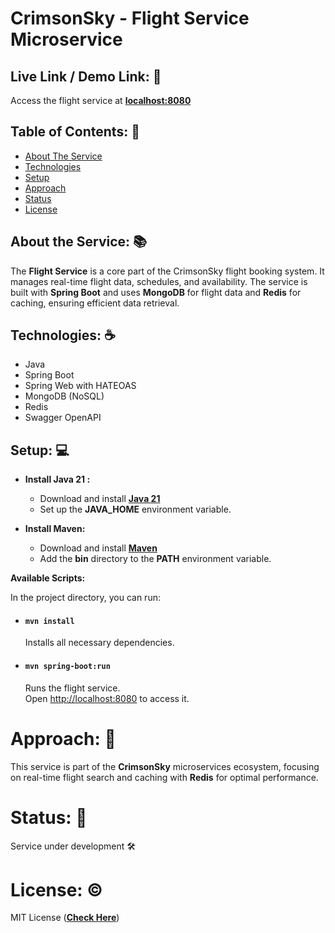 # CrimsonSky - Flight Service Microservice

## Live Link / Demo Link: 🔗
Access the flight service at **[localhost:8080](http://localhost:8080)**

## Table of Contents: 📑

- [About The Service](#about-the-service-)
- [Technologies](#technologies-%EF%B8%8F)
- [Setup](#setup-)
- [Approach](#approach-)
- [Status](#status-)
- [License](#license-%EF%B8%8F)

## About the Service: 📚
The **Flight Service** is a core part of the CrimsonSky flight booking system. It manages real-time flight data, schedules, and availability. The service is built with **Spring Boot** and uses **MongoDB** for flight data and **Redis** for caching, ensuring efficient data retrieval.

## Technologies: ☕️

- Java
- Spring Boot
- Spring Web with HATEOAS
- MongoDB (NoSQL)
- Redis
- Swagger OpenAPI

## Setup: 💻

- **Install Java 21 :**
    - Download and install **[Java 21](https://www.oracle.com/in/java/technologies/downloads/#java21)**
    - Set up the **JAVA_HOME** environment variable.
  

- **Install Maven:**
    - Download and install **[Maven](https://maven.apache.org/download.cgi)**
    - Add the **bin** directory to the **PATH** environment variable.

**Available Scripts:**

In the project directory, you can run:

- #### `mvn install`
    Installs all necessary dependencies.

- #### `mvn spring-boot:run`
    Runs the flight service.\
    Open [http://localhost:8080](http://localhost:8080) to access it.

# Approach: 🚶
This service is part of the **CrimsonSky** microservices ecosystem, focusing on real-time flight search and caching with **Redis** for optimal performance.

# Status: 📶
Service under development 🛠️

# License: ©️
MIT License (**[Check Here](LICENSE)**)
